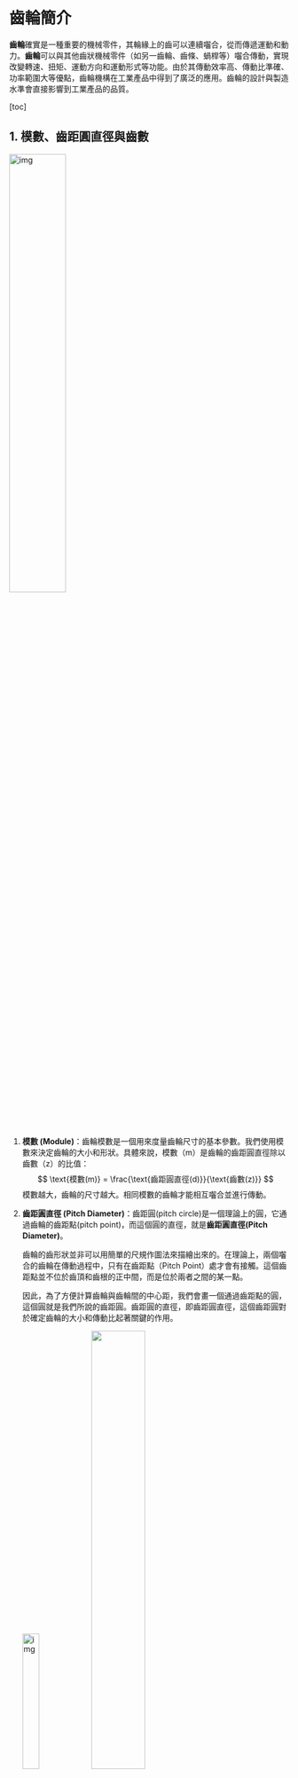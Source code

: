 # 齒輪簡介

**齒輪**確實是一種重要的機械零件，其輪緣上的齒可以連續囓合，從而傳遞運動和動力。**齒輪**可以與其他齒狀機械零件（如另一齒輪、齒條、蝸桿等）囓合傳動，實現改變轉速、扭矩、運動方向和運動形式等功能。由於其傳動效率高、傳動比準確、功率範圍大等優點，齒輪機構在工業產品中得到了廣泛的應用。齒輪的設計與製造水準會直接影響到工業產品的品質。

[toc]

## 1. 模數、齒距圓直徑與齒數

<img src="gear2a.png" alt="img" style="width: 45%;" />

1. **模數 (Module)**：齒輪模數是一個用來度量齒輪尺寸的基本參數。我們使用模數來決定齒輪的大小和形狀。具體來說，模數（m）是齒輪的齒距圓直徑除以齒數（z）的比值：
  $$
  \text{模數(m)} = \frac{\text{齒距圓直徑(d)}}{\text{齒數(z)}}
  $$
  模數越大，齒輪的尺寸越大。相同模數的齒輪才能相互囓合並進行傳動。

2. **齒距圓直徑 (Pitch Diameter)**：齒距圓(pitch circle)是一個理論上的圓，它通過齒輪的齒距點(pitch point)，而這個圓的直徑，就是**齒距圓直徑(Pitch Diameter)**。

	齒輪的齒形狀並非可以用簡單的尺規作圖法來描繪出來的。在理論上，兩個囓合的齒輪在傳動過程中，只有在齒距點（Pitch Point）處才會有接觸。這個齒距點並不位於齒頂和齒根的正中間，而是位於兩者之間的某一點。

	因此，為了方便計算齒輪與齒輪間的中心距，我們會畫一個通過齒距點的圓，這個圓就是我們所說的齒距圓。齒距圓的直徑，即齒距圓直徑，這個齒距圓對於確定齒輪的大小和傳動比起著關鍵的作用。

	<img src="gear3a.png" alt="img" style="width:25%;" />                     <img src="v2-3be0fd81f213af947812968e900c651b_b.gif" style="width:45%;" />

3. **齒數 (Number of Teeth)**：齒數表示齒輪上的齒的數量。

## 2. 中心距

齒輪要互相囓合，首先要確保齒輪的模數(也就是齒輪的大小)是一致的，接著，就要用模數和齒數，計算齒距圓(pitch circle)的直徑($m=\frac{d}{z}$)，就能計算兩齒輪間的中心距。

![中心距](Fig.-2.7-Center-distance.jpg)
$$
a = \frac{d_1+d_2}{2}
$$
例如下圖是我們常見的Tamiya田宮的齒輪箱，是標準公制0.5模數，大和小齒輪分別是42齒和12齒，那它長軸和短軸的間距是多少呢?

<img src="image-20240213161605509.png" alt="image-20240213161605509" style="width:40%;" />

可以代入:
$$
\begin{align}
a &= \frac{m \times (z_1 + z_2)}{2} \\
&= \frac{0.5 \times (42 + 12)}{2}  \\
&= 13.5\text{ }mm
\end{align}
$$

## 3. 在Fusion360中繪畫齒輪

###3.1 安裝插件

如上文所說，齒輪並非一般尺規作圖法能畫得出來，而是由漸開線生成的。故此，我們會使用一個叫[Helical Gear Plus](https://apps.autodesk.com/FUSION/en/Detail/Index?id=1259509007239787473&appLang=en&os=Mac)的插件，幫我們生成齒輪。

首先到[==Helical Gear Plus==](https://apps.autodesk.com/FUSION/en/Detail/Index?id=1259509007239787473&appLang=en&os=Mac)下載插件：

<img src="image-20240213163430926.png" alt="image-20240213163430926" style="width:80%;" />

記得要選擇對應的OS，按右手邊的`Download`就可以，系統會要求你先登入Autodesk帳號，就可以下載。下載後按正常安裝程序安裝就可以了。

### 3.2 生成齒輪

<img src="image-20240213164753359.png" alt="image-20240213164753359" style="width:50%;" />

正確安裝的話，在`create`的最下方，就會見到多了一個`Helical Gear+`的選項。

### 3.3 參數介紹



<img src="image-20240213165216686.png" alt="image-20240213165216686" style="width:50%;" />

之後就會在右手邊有幾個選項：

- **`Type`**：有`外齒輪`、`內齒輪`和`齒條`三個選項。

- **`Module`**：就是上文所說的模數，是齒輪的大小，例如我輸入，是Tamiya常見的`0.5`模數。

- **`Helix Angle`**：齒輪的螺旋角，如果是一般常見的正齒輪(Spur Gear)，則為`0°`。關於螺旋角，下一章會作詳述。

- **`Teeth`**：齒數，如上述齒輪就是`42`齒。

- **`Gear Width`**：齒輪的厚度，例如我隨便輸入了`3mm`厚度。

- **`Herringbone`**：用於螺旋齒輪(Helical Gear)，將單一個螺旋齒輪變為對稱的人字齒輪(Herringbone Gear)

- **`Preview`**：就是字面上的意思，即時預覽最終結果。

	

<img src="image-20240213170757490.png" alt="image-20240213170757490" style="zoom:80%;" />

我們跳到下一版：

- **`Standard`**：有分為`Normal`和`Radial`，用於螺旋齒輪計算模數，是用平面投影作為尺寸，還是用真實距離作為計算。

	<img src="image-20240213171026542.png" alt="image-20240213171026542" style="zoom:70%;" />

- **`Pressure Angle`**：壓力角。用以控制齒輪的齒有多尖。壓力角越大，齒輪的形狀就會變得扁而尖，越像一個三角型﹔壓力角越少，齒輪看起來就越方正，越像一個長方形。一般壓力角有`20°`和`14.5°`兩款，常用是`20°`。

- **`Backlash`**：齒輪間隙。就是齒輪的虛位，在真實的齒輪中，齒輪間隙的存在有其必要性，例如為了防止齒輪卡死，或者為了留出潤滑油的空間。然而，過大的齒輪間隙會導致傳動不準確，甚至可能導致齒輪的損壞。
- **`Addendum`**和**`Dedendum`**：齒輪的齒頂距和齒根距。正常的齒輪，兩者的比例為模數的`1`和`1.25`倍。

<img src="Fig.2.5 Diameter of Gears.jpg" alt="Fig.2.5 Diameter of Gears" style="zoom:70%;" />

第三版的**`Position`**和第四版的**`Info`**就不詳述了，按下`OK`，就會得到一隻42齒0.5模數的齒輪，而且還很貼心，保留了齒距圓(Pitch Circle)幫忙我們後續的設計和組裝。

<img src="image-20240213173103209.png" alt="image-20240213173103209" style="zoom:50%;" />